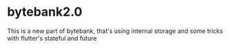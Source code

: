 # bytebank2.0
This is a new part of bytebank, that's using internal storage and some tricks with flutter's stateful and future
